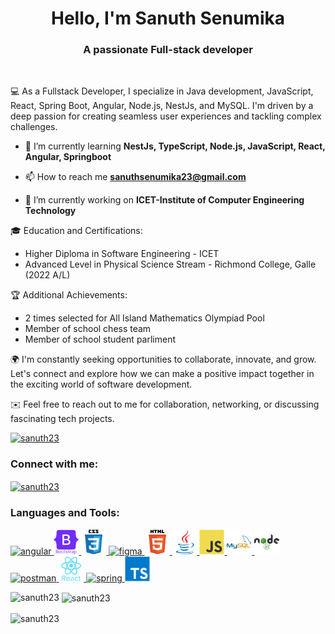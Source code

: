 <h1 align="center">Hello, I'm Sanuth Senumika</h1>
<h3 align="center">A passionate Full-stack developer</h3> <br>

<p>
💻 As a Fullstack Developer, I specialize in Java development, JavaScript, React, Spring Boot,  Angular, Node.js, NestJs, and MySQL. I'm driven by a deep passion for creating seamless user experiences and tackling complex challenges.

- 🌱 I’m currently learning **NestJs, TypeScript, Node.js, JavaScript, React, Angular, Springboot**

- 📫 How to reach me **sanuthsenumika23@gmail.com**

- 🔭 I’m currently working on   **ICET-Institute of Computer Engineering Technology**

🎓 Education and Certifications:
- Higher Diploma in Software Engineering - ICET
- Advanced Level in Physical Science Stream - Richmond College, Galle (2022 A/L)

🏆 Additional Achievements:
- 2 times selected for All Island Mathematics Olympiad Pool
- Member of school chess team
- Member of school student parliment

🌍 I'm constantly seeking opportunities to collaborate, innovate, and grow. Let's connect and explore how we can make a positive impact together in the exciting world of software development.

✉️ Feel free to reach out to me for collaboration, networking, or discussing fascinating tech projects.
</p>

<p align="left"> <a href="https://github.com/ryo-ma/github-profile-trophy"><img src="https://github-profile-trophy.vercel.app/?username=sanuth23" alt="sanuth23" /></a> </p>

<h3 align="left">Connect with me:</h3>
<p align="left">
<a href="https://linkedin.com/in/sanuth-senumika-a607072a8/" target="blank"><img align="center" src="https://raw.githubusercontent.com/rahuldkjain/github-profile-readme-generator/master/src/images/icons/Social/linked-in-alt.svg" alt="sanuth23" height="30" width="40" /></a>
</p>

<h3 align="left">Languages and Tools:</h3>
<p align="left"> <a href="https://angular.io" target="_blank" rel="noreferrer"> <img src="https://angular.io/assets/images/logos/angular/angular.svg" alt="angular" width="40" height="40"/> </a> <a href="https://getbootstrap.com" target="_blank" rel="noreferrer"> <img src="https://raw.githubusercontent.com/devicons/devicon/master/icons/bootstrap/bootstrap-plain-wordmark.svg" alt="bootstrap" width="40" height="40"/> </a> <a href="https://www.w3schools.com/css/" target="_blank" rel="noreferrer"> <img src="https://raw.githubusercontent.com/devicons/devicon/master/icons/css3/css3-original-wordmark.svg" alt="css3" width="40" height="40"/> </a> <a href="https://www.figma.com/" target="_blank" rel="noreferrer"> <img src="https://www.vectorlogo.zone/logos/figma/figma-icon.svg" alt="figma" width="40" height="40"/> </a> <a href="https://www.w3.org/html/" target="_blank" rel="noreferrer"> <img src="https://raw.githubusercontent.com/devicons/devicon/master/icons/html5/html5-original-wordmark.svg" alt="html5" width="40" height="40"/> </a> <a href="https://www.java.com" target="_blank" rel="noreferrer"> <img src="https://raw.githubusercontent.com/devicons/devicon/master/icons/java/java-original.svg" alt="java" width="40" height="40"/> </a> <a href="https://developer.mozilla.org/en-US/docs/Web/JavaScript" target="_blank" rel="noreferrer"> <img src="https://raw.githubusercontent.com/devicons/devicon/master/icons/javascript/javascript-original.svg" alt="javascript" width="40" height="40"/> </a> <a href="https://www.mysql.com/" target="_blank" rel="noreferrer"> <img src="https://raw.githubusercontent.com/devicons/devicon/master/icons/mysql/mysql-original-wordmark.svg" alt="mysql" width="40" height="40"/> </a> <a href="https://nodejs.org" target="_blank" rel="noreferrer"> <img src="https://raw.githubusercontent.com/devicons/devicon/master/icons/nodejs/nodejs-original-wordmark.svg" alt="nodejs" width="40" height="40"/> </a> <a href="https://postman.com" target="_blank" rel="noreferrer"> <img src="https://www.vectorlogo.zone/logos/getpostman/getpostman-icon.svg" alt="postman" width="40" height="40"/> </a> <a href="https://reactjs.org/" target="_blank" rel="noreferrer"> <img src="https://raw.githubusercontent.com/devicons/devicon/master/icons/react/react-original-wordmark.svg" alt="react" width="40" height="40"/> </a> <a href="https://spring.io/" target="_blank" rel="noreferrer"> <img src="https://www.vectorlogo.zone/logos/springio/springio-icon.svg" alt="spring" width="40" height="40"/> </a> <a href="https://www.typescriptlang.org/" target="_blank" rel="noreferrer"> <img src="https://raw.githubusercontent.com/devicons/devicon/master/icons/typescript/typescript-original.svg" alt="typescript" width="40" height="40"/> </a> </p>

<p><img align="left" src="https://github-readme-stats.vercel.app/api/top-langs?username=sanuth23&show_icons=true&locale=en&layout=compact" alt="sanuth23" /></p>

<p>&nbsp;<img align="center" src="https://github-readme-stats.vercel.app/api?username=sanuth23&show_icons=true&locale=en" alt="sanuth23" /></p>

<p><img align="center" src="https://github-readme-streak-stats.herokuapp.com/?user=sanuth23&" alt="sanuth23" /></p>
